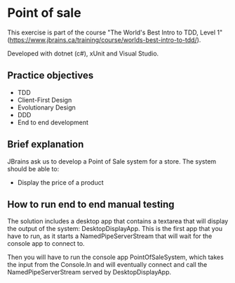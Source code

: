 # Point of sale
This exercise is part of the course "The World's Best Intro to TDD, Level 1" (https://www.jbrains.ca/training/course/worlds-best-intro-to-tdd/).

Developed with dotnet (c#), xUnit and Visual Studio.

## Practice objectives
- TDD
- Client-First Design
- Evolutionary Design
- DDD
- End to end development

## Brief explanation
JBrains ask us to develop a Point of Sale system for a store. The system should be able to:
- Display the price of a product

## How to run end to end manual testing
The solution includes a desktop app that contains a textarea that will display the output of the system: DesktopDisplayApp. This is the first app that you have to run, as it starts a NamedPipeServerStream that will wait for the console app to connect to.

Then you will have to run the console app PointOfSaleSystem, which takes the input from the Console.In and will eventually connect and call the NamedPipeServerStream served by DesktopDisplayApp.